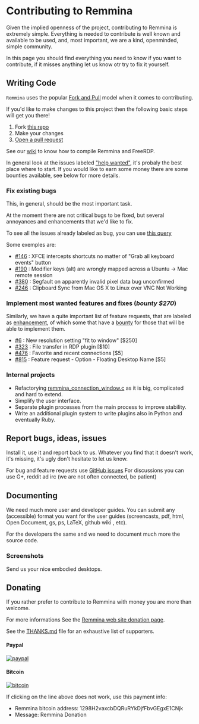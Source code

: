 # Contributing to Remmina

Given the implied openness of the project, contributing to Remmina is extremely simple.
Everything is needed to contribute is well known and available to be used, and, most important, we are a kind, openminded, simple community.

In this page you should find everything you need to know if you want to contribute, if it misses anything let us know otr try to fix it yourself.

## Writing Code

`Remmina` uses the popular [Fork and Pull](http://stackoverflow.com/questions/11582995/what-is-the-fork-pull-model-in-github) model when it comes to contributing.

If you'd like to make changes to this project then the following basic steps will get you there!

1. Fork [this repo](https://github.com/FreeRDP/Remmina#fork-destination-box)
2. Make your changes
3. [Open a pull request](https://github.com/FreeRDP/Remmina/compare)

See our [wiki](https://github.com/FreeRDP/Remmina/wiki) to know how to compile Remmina and FreeRDP.

In general look at the issues labeled ["help wanted"](https://github.com/FreeRDP/Remmina/issues?utf8=✓&q=is%3Aopen%20sort%3Acreated-asc%20label%3A"help%20wanted"), it's probaly the best place where to start.
If you would like to earn some money there are some bounties available, see below for more details.

### Fix existing bugs

This, in general, should be the most important task.

At the moment there are not critical bugs to be fixed, but several annoyances and enhancements that we'd like to fix.

To see all the issues already labeled as bug, you can use [this query](https://github.com/FreeRDP/Remmina/issues?milestone=none&state=open&sort=created&labels=bug&direction=asc)

Some exemples are:

- [#146](https://github.com/FreeRDP/Remmina/issues/146) : XFCE intercepts shortcuts no matter of "Grab all keyboard events" button
- [#190](https://github.com/FreeRDP/Remmina/issues/190) : Modifier keys (alt) are wrongly mapped across a Ubuntu -> Mac remote session
- [#380](https://github.com/FreeRDP/Remmina/issues/380) : Segfault on apparently invalid pixel data  bug   unconfirmed
- [#246](https://github.com/FreeRDP/Remmina/issues/246) : Clipboard Sync from Mac OS X to Linux over VNC Not Working

### Implement most wanted features and fixes (_bounty $270_)

Similarly, we have a quite important list of feature requests, that are labeled as [enhancement](https://github.com/FreeRDP/Remmina/issues?milestone=none&state=open&sort=created&labels=enhancement&direction=asc),
of which some that have a [bounty](https://github.com/FreeRDP/Remmina/issues?milestone=none&state=open&sort=created&labels=enhancement%2Cbounty&direction=asc) for those that will be able to implement them.

- [#6](https://github.com/FreeRDP/Remmina/issues/6) : New resolution setting "fit to window" [$250]
- [#323](https://github.com/FreeRDP/Remmina/issues/323) : File transfer in RDP plugin [$10]
- [#476](https://github.com/FreeRDP/Remmina/issues/476) : Favorite and recent connections [$5]
- [#815](https://github.com/FreeRDP/Remmina/issues/815) : Feature request - Option - Floating Desktop Name [$5]

### Internal projects

- Refactorying [remmina_connection_window.c](https://github.com/FreeRDP/Remmina/blob/next/remmina/src/remmina_connection_window.c) as it is big, complicated and hard to extend.
- Simplify the user interface.
- Separate plugin processes from the main process to improve stability.
- Write an additional plugin system to write plugins also in Python and eventually Ruby.

## Report bugs, ideas, issues

Install it, use it and report back to us.
Whatever you find that it doesn't work, it's missing, it's ugly don't hesitate to let us know.

For bug and feature requests use [GitHub issues](https://github.com/FreeRDP/Remmina/issues)
For discussions you can use G+, reddit ad irc (we are not often connected, be patient)

## Documenting

We need much more user and developer guides.
You can submit any (accessible) format you want for the user guides (screencasts, pdf, html, Open Document, gs, ps, LaTeX, github wiki , etc).

For the developers the same and we need to document much more the source code.

### Screenshots

Send us your nice embodied desktops.

## Donating

If you rather prefer to contribute to Remmina with money you are more than welcome.

For more informations See the [Remmina web site donation page](http://remmina.org/wp/donations).

See the [THANKS.md](https://raw.githubusercontent.com/FreeRDP/Remmina/next/THANKS.md) file for an exhaustive list of supporters.

#### Paypal

[![paypal](https://www.paypalobjects.com/en_US/CH/i/btn/btn_donateCC_LG.gif)](https://www.paypal.com/cgi-bin/webscr?cmd=_s-xclick&hosted_button_id=ZBD87JG52PTZC)

#### Bitcoin

[![bitcoin](http://www.remmina.org/wp/wp-content/uploads/2016/06/bitcoin_1298H2vaxcbDQRuR-e1465504491655.png)](bitcoin:1298H2vaxcbDQRuRYkDjfFbvGEgxE1CNjk?label=Remmina%20Donation)

If clicking on the line above does not work, use this payment info:

- Remmina bitcoin address:  1298H2vaxcbDQRuRYkDjfFbvGEgxE1CNjk
- Message: Remmina Donation
